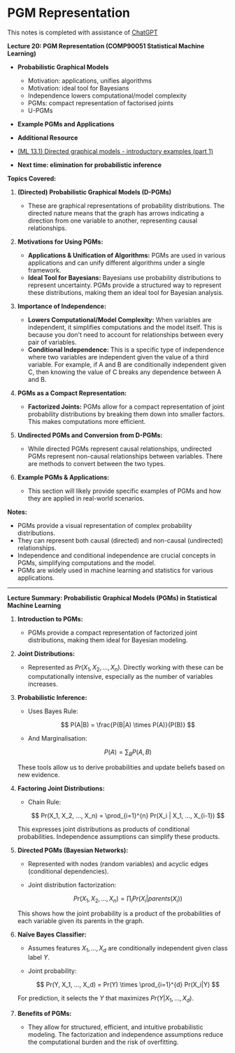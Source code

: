 # PGM Representation
This notes is completed with assistance of [ChatGPT](https://chat.openai.com/c/7887d9af-ce1c-4551-8f91-c576874448be)

**Lecture 20: PGM Representation (COMP90051 Statistical Machine Learning)**

- **Probabilistic Graphical Models**
  * Motivation: applications, unifies algorithms
  * Motivation: ideal tool for Bayesians
  * Independence lowers computational/model complexity
  * PGMs: compact representation of factorised joints
  * U-PGMs

- **Example PGMs and Applications**

- **Additional Resource**
- [(ML 13.1) Directed graphical models - introductory examples (part 1)](https://www.youtube.com/watch?v=3XysEf3IQN4)


- **Next time: elimination for probabilistic inference**


**Topics Covered:**

1. **(Directed) Probabilistic Graphical Models (D-PGMs)**
   - These are graphical representations of probability distributions. The directed nature means that the graph has arrows indicating a direction from one variable to another, representing causal relationships.

2. **Motivations for Using PGMs:**
   - **Applications & Unification of Algorithms:** PGMs are used in various applications and can unify different algorithms under a single framework.
   - **Ideal Tool for Bayesians:** Bayesians use probability distributions to represent uncertainty. PGMs provide a structured way to represent these distributions, making them an ideal tool for Bayesian analysis.

3. **Importance of Independence:**
   - **Lowers Computational/Model Complexity:** When variables are independent, it simplifies computations and the model itself. This is because you don't need to account for relationships between every pair of variables.
   - **Conditional Independence:** This is a specific type of independence where two variables are independent given the value of a third variable. For example, if A and B are conditionally independent given C, then knowing the value of C breaks any dependence between A and B.

4. **PGMs as a Compact Representation:**
   - **Factorized Joints:** PGMs allow for a compact representation of joint probability distributions by breaking them down into smaller factors. This makes computations more efficient.

5. **Undirected PGMs and Conversion from D-PGMs:**
   - While directed PGMs represent causal relationships, undirected PGMs represent non-causal relationships between variables. There are methods to convert between the two types.

6. **Example PGMs & Applications:**
   - This section will likely provide specific examples of PGMs and how they are applied in real-world scenarios.

**Notes:**
- PGMs provide a visual representation of complex probability distributions.
- They can represent both causal (directed) and non-causal (undirected) relationships.
- Independence and conditional independence are crucial concepts in PGMs, simplifying computations and the model.
- PGMs are widely used in machine learning and statistics for various applications.

---



**Lecture Summary: Probabilistic Graphical Models (PGMs) in Statistical Machine Learning**

1. **Introduction to PGMs:**
   - PGMs provide a compact representation of factorized joint distributions, making them ideal for Bayesian modeling.

2. **Joint Distributions:**
   - Represented as $Pr(X_1, X_2, ..., X_n)$. Directly working with these can be computationally intensive, especially as the number of variables increases.

3. **Probabilistic Inference:**
   - Uses Bayes Rule: 

     $$ P(A|B) = \frac{P(B|A) \times P(A)}{P(B)} $$

   - And Marginalisation: 

     $$ P(A) = \sum_{B} P(A, B) $$

   These tools allow us to derive probabilities and update beliefs based on new evidence.

4. **Factoring Joint Distributions:**
   - Chain Rule:

     $$ Pr(X_1, X_2, ..., X_n) = \prod_{i=1}^{n} Pr(X_i | X_1, ..., X_{i-1}) $$

   This expresses joint distributions as products of conditional probabilities. Independence assumptions can simplify these products.

5. **Directed PGMs (Bayesian Networks):**
   - Represented with nodes (random variables) and acyclic edges (conditional dependencies).
   - Joint distribution factorization:

     $$ Pr(X_1, X_2, ..., X_n) = \prod_{i} Pr(X_i | parents(X_i)) $$

   This shows how the joint probability is a product of the probabilities of each variable given its parents in the graph.

6. **Naïve Bayes Classifier:**
   - Assumes features $X_1, ..., X_d$ are conditionally independent given class label $Y$.
   - Joint probability:

     $$ Pr(Y, X_1, ..., X_d) = Pr(Y) \times \prod_{i=1}^{d} Pr(X_i|Y) $$
     
   For prediction, it selects the $Y$ that maximizes $Pr(Y|X_1, ..., X_d)$.

7. **Benefits of PGMs:**
   - They allow for structured, efficient, and intuitive probabilistic modeling. The factorization and independence assumptions reduce the computational burden and the risk of overfitting.
